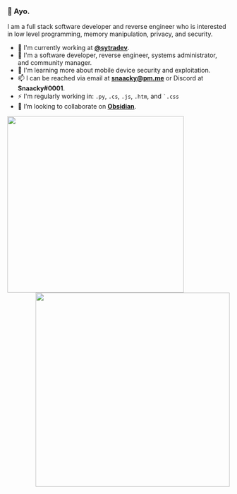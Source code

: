 

<h3>👋 Ayo.</h3>

I am a full stack software developer and reverse engineer who is interested in low level programming, memory manipulation, privacy, and security. 

<div class="test1">
  <ul>
    <li> 🏢 I'm currently working at <b><a href="https://github.com/sytradev">@sytradev</a></b>.
    <li>  💼 I'm a software developer, reverse engineer, systems administrator, and community manager.
    <li>  🌱 I'm learning more about mobile device security and exploitation.
    <li>  📫 I can be reached via email at <b><a href="mailto:snaacky@pm.me">snaacky@pm.me</a></b> or Discord at <b>Snaacky#0001</b>.
    <li>  ⚡ I'm regularly working in: <code>.py</code>, <code>.cs</code>, <code>.js</code>, <code>.htm</code>, and <code>`.css</code>
    <li>  👯 I’m looking to collaborate on <b><a href="tps://github.com/Snaacky/obsidian">Obsidian</a></b>.
  </ul>
</div>

<div class="test">
<img style="float: left" width="400" src="https://github-readme-stats.vercel.app/api?username=Snaacky&count_private=true&show_icons=true&theme=dark&hide_border=true">
<img style="float: right" width="440" src="https://github-readme-stats.vercel.app/api/wakatime?username=Snaacky&theme=dark&hide_border=true">

</div>
